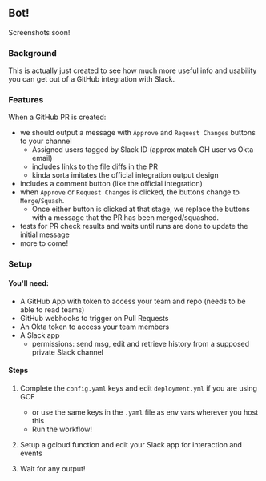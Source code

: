 ## Bot!

Screenshots soon!

### Background

This is actually just created to see how much more useful info and usability you can get out of a GitHub integration with Slack.

### Features

When a GitHub PR is created:
  - we should output a message with `Approve` and `Request Changes` buttons to your channel
    - Assigned users tagged by Slack ID (approx match GH user vs Okta email)
    - includes links to the file diffs in the PR
    - kinda sorta imitates the official integration output design
  - includes a comment button (like the official integration)
  - when `Approve` or `Request Changes` is clicked, the buttons change to `Merge`/`Squash`.  
    - Once either button is clicked at that stage, we replace the buttons with a message that the PR has been merged/squashed.
  - tests for PR check results and waits until runs are done to update the initial message
  - more to come!

### Setup

#### You'll need:
- A GitHub App with token to access your team and repo (needs to be able to read teams)
- GitHub webhooks to trigger on Pull Requests
- An Okta token to access your team members
- A Slack app
  - permissions: send msg, edit and retrieve history from a supposed private Slack channel

#### Steps
1. Complete the `config.yaml` keys and edit `deployment.yml` if you are using GCF
      - or use the same keys in the `.yaml` file as env vars wherever you host this
      - Run the workflow!

2. Setup a gcloud function and edit your Slack app for interaction and events  
3. Wait for any output!
